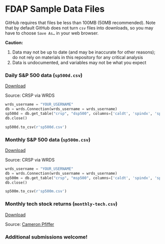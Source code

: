 # FDAP Sample Data Files

GitHub requires that files be less than 100MB (50MB recommended). Note that by default GitHub does not turn `csv` files into downloads, so you may have to choose `Save As…` in your web browser.

**Caution:**
1. Data may not be up to date (and may be inaccurate for other reasons); do not rely on materials in this repository for any critical analysis
2. Data is undocumented, and variables may not be what you expect

### Daily S&P 500 data (`sp500d.csv`)
[Download](sp500d.csv)

Source: CRSP via WRDS
```python
wrds_username = "YOUR_USERNAME"
db = wrds.Connection(wrds_username = wrds_username)
sp500d = db.get_table("crsp", "dsp500", columns=['caldt', 'spindx', 'sprtrn', 'vwretd', 'vwretx'], date_cols=['caldt'], index_col=['caldt'])
db.close()

sp500d.to_csv(r'sp500d.csv')
```

### Monthly S&P 500 data (`sp500m.csv`)
[Download](sp500m.csv)

Source: CRSP via WRDS
```python
wrds_username = "YOUR_USERNAME"
db = wrds.Connection(wrds_username = wrds_username)
sp500m = db.get_table("crsp", "msp500", columns=['caldt', 'spindx', 'sprtrn', 'vwretd', 'vwretx'], date_cols=['caldt'], index_col=['caldt'])
db.close()

sp500m.to_csv(r'sp500m.csv')
```

### Monthly tech stock returns (`monthly-tech.csv`)
[Download](monthly-tech.csv)

Source: [Cameron Pfiffer](https://cameron.pfiffer.org)


### Additional submissions welcome!